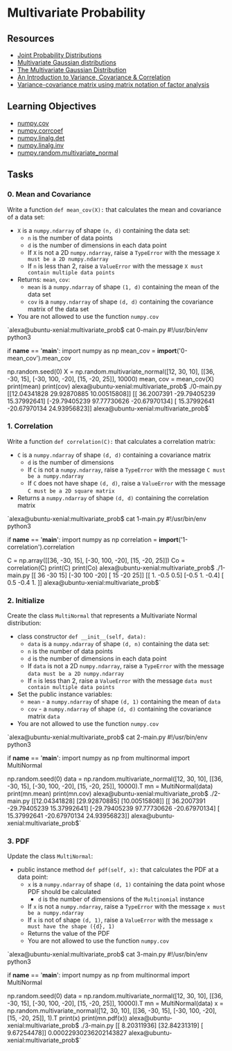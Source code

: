 # Multivariate Probability

## Resources

* [Joint Probability Distributions](/rltoken/4PVdDmgggOYmzUy2eBLyUg "Joint Probability Distributions")
* [Multivariate Gaussian distributions](/rltoken/Tj40bwUczl2SK33zw4WiQw "Multivariate Gaussian distributions")
* [The Multivariate Gaussian Distribution](/rltoken/VaD5B8cPNLF1GgV7qOAfcg "The Multivariate Gaussian Distribution")
* [An Introduction to Variance, Covariance \& Correlation](/rltoken/50vXrfm_9ADaIzKnsRFKgg "An Introduction to Variance, Covariance & Correlation")
* [Variance\-covariance matrix using matrix notation of factor analysis](/rltoken/CsHS7KSHrUCrtjxov8dFwQ "Variance-covariance matrix using matrix notation of factor analysis")

## Learning Objectives

* [numpy.cov](/rltoken/N8SO85DloHLfmi9yQVThnQ "numpy.cov")
* [numpy.corrcoef](/rltoken/ipT5Gmv4ZaBcqmtQz3X_uw "numpy.corrcoef")
* [numpy.linalg.det](/rltoken/DRgYUxFSWCtp3mggQmFBiQ "numpy.linalg.det")
* [numpy.linalg.inv](/rltoken/8m1PYUnaGOIYyAxpVlid9g "numpy.linalg.inv")
* [numpy.random.multivariate\_normal](/rltoken/zDgUDLSo47f4iXsy4d9Y7w "numpy.random.multivariate_normal")

## Tasks

### 0\. Mean and Covariance

Write a function `def mean_cov(X):` that calculates the mean and covariance of a data set:

* `X` is a `numpy.ndarray` of shape `(n, d)` containing the data set:
	+ `n` is the number of data points
	+ `d` is the number of dimensions in each data point
	+ If `X` is not a 2D `numpy.ndarray`, raise a `TypeError` with the message `X must be a 2D numpy.ndarray`
	+ If `n` is less than 2, raise a `ValueError` with the message `X must contain multiple data points`
* Returns: `mean`, `cov`:
	+ `mean` is a `numpy.ndarray` of shape `(1, d)` containing the mean of the data set
	+ `cov` is a `numpy.ndarray` of shape `(d, d)` containing the covariance matrix of the data set
* You are not allowed to use the function `numpy.cov`


`alexa@ubuntu-xenial:multivariate_prob$ cat 0-main.py 
 #!/usr/bin/env python3
 
 if __name__ == '__main__':
 import numpy as np
 mean_cov = __import__('0-mean_cov').mean_cov
 
 np.random.seed(0)
 X = np.random.multivariate_normal([12, 30, 10], [[36, -30, 15], [-30, 100, -20], [15, -20, 25]], 10000)
 mean, cov = mean_cov(X)
 print(mean)
 print(cov)
 alexa@ubuntu-xenial:multivariate_prob$ ./0-main.py 
 [[12.04341828 29.92870885 10.00515808]]
 [[ 36.2007391 -29.79405239 15.37992641]
 [-29.79405239 97.77730626 -20.67970134]
 [ 15.37992641 -20.67970134 24.93956823]]
 alexa@ubuntu-xenial:multivariate_prob$` 
### 1\. Correlation

Write a function `def correlation(C):` that calculates a correlation matrix:

* `C` is a `numpy.ndarray` of shape `(d, d)` containing a covariance matrix
	+ `d` is the number of dimensions
	+ If `C` is not a `numpy.ndarray`, raise a `TypeError` with the message `C must be a numpy.ndarray`
	+ If `C` does not have shape `(d, d)`, raise a `ValueError` with the message `C must be a 2D square matrix`
* Returns a `numpy.ndarray` of shape `(d, d)` containing the correlation matrix


`alexa@ubuntu-xenial:multivariate_prob$ cat 1-main.py 
 #!/usr/bin/env python3
 
 if __name__ == '__main__':
 import numpy as np
 correlation = __import__('1-correlation').correlation
 
 C = np.array([[36, -30, 15], [-30, 100, -20], [15, -20, 25]])
 Co = correlation(C)
 print(C)
 print(Co)
 alexa@ubuntu-xenial:multivariate_prob$ ./1-main.py 
 [[ 36 -30 15]
 [-30 100 -20]
 [ 15 -20 25]]
 [[ 1. -0.5 0.5]
 [-0.5 1. -0.4]
 [ 0.5 -0.4 1. ]]
 alexa@ubuntu-xenial:multivariate_prob$` 
### 2\. Initialize

Create the class `MultiNormal` that represents a Multivariate Normal distribution:

* class constructor `def __init__(self, data):`
	+ `data` is a `numpy.ndarray` of shape `(d, n)` containing the data set:
	+ `n` is the number of data points
	+ `d` is the number of dimensions in each data point
	+ If `data` is not a 2D `numpy.ndarray`, raise a `TypeError` with the message `data must be a 2D numpy.ndarray`
	+ If `n` is less than 2, raise a `ValueError` with the message `data must contain multiple data points`
* Set the public instance variables:
	+ `mean` \- a `numpy.ndarray` of shape `(d, 1)` containing the mean of `data`
	+ `cov` \- a `numpy.ndarray` of shape `(d, d)` containing the covariance matrix `data`
* You are not allowed to use the function `numpy.cov`


`alexa@ubuntu-xenial:multivariate_prob$ cat 2-main.py 
 #!/usr/bin/env python3
 
 if __name__ == '__main__':
 import numpy as np
 from multinormal import MultiNormal
 
 np.random.seed(0)
 data = np.random.multivariate_normal([12, 30, 10], [[36, -30, 15], [-30, 100, -20], [15, -20, 25]], 10000).T
 mn = MultiNormal(data)
 print(mn.mean)
 print(mn.cov)
 alexa@ubuntu-xenial:multivariate_prob$ ./2-main.py 
 [[12.04341828]
 [29.92870885]
 [10.00515808]]
 [[ 36.2007391 -29.79405239 15.37992641]
 [-29.79405239 97.77730626 -20.67970134]
 [ 15.37992641 -20.67970134 24.93956823]]
 alexa@ubuntu-xenial:multivariate_prob$` 
### 3\. PDF

Update the class `MultiNormal`:

* public instance method `def pdf(self, x):` that calculates the PDF at a data point:
	+ `x` is a `numpy.ndarray` of shape `(d, 1)` containing the data point whose PDF should be calculated
		- `d` is the number of dimensions of the `Multinomial` instance
	+ If `x` is not a `numpy.ndarray`, raise a `TypeError` with the message `x must be a numpy.ndarray`
	+ If `x` is not of shape `(d, 1)`, raise a `ValueError` with the message `x must have the shape ({d}, 1)`
	+ Returns the value of the PDF
	+ You are not allowed to use the function `numpy.cov`


`alexa@ubuntu-xenial:multivariate_prob$ cat 3-main.py 
 #!/usr/bin/env python3
 
 if __name__ == '__main__':
 import numpy as np
 from multinormal import MultiNormal
 
 np.random.seed(0)
 data = np.random.multivariate_normal([12, 30, 10], [[36, -30, 15], [-30, 100, -20], [15, -20, 25]], 10000).T
 mn = MultiNormal(data)
 x = np.random.multivariate_normal([12, 30, 10], [[36, -30, 15], [-30, 100, -20], [15, -20, 25]], 1).T
 print(x)
 print(mn.pdf(x))
 alexa@ubuntu-xenial:multivariate_prob$ ./3-main.py 
 [[ 8.20311936]
 [32.84231319]
 [ 9.67254478]]
 0.00022930236202143827
 alexa@ubuntu-xenial:multivariate_prob$` 
